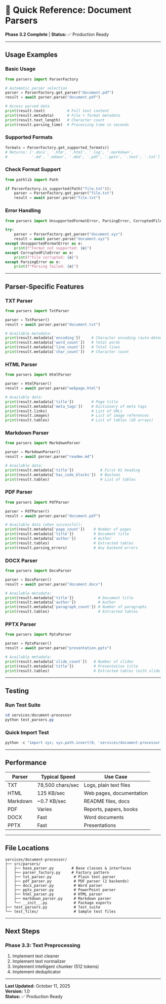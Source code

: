 # 🚀 Quick Reference: Document Parsers

**Phase 3.2 Complete** | **Status:** ✅ Production Ready

---

## Usage Examples

### Basic Usage

```python
from parsers import ParserFactory

# Automatic parser selection
parser = ParserFactory.get_parser("document.pdf")
result = await parser.parse("document.pdf")

# Access parsed data
print(result.text)          # Full text content
print(result.metadata)      # File + format metadata
print(result.text_length)   # Character count
print(result.parsing_time)  # Processing time in seconds
```

### Supported Formats

```python
formats = ParserFactory.get_supported_formats()
# Returns: ['.docx', '.htm', '.html', '.log', '.markdown',
#           '.md', '.mdown', '.mkd', '.pdf', '.pptx', '.text', '.txt']
```

### Check Format Support

```python
from pathlib import Path

if ParserFactory.is_supported(Path("file.txt")):
    parser = ParserFactory.get_parser("file.txt")
    result = await parser.parse("file.txt")
```

### Error Handling

```python
from parsers import UnsupportedFormatError, ParsingError, CorruptedFileError

try:
    parser = ParserFactory.get_parser("document.xyz")
    result = await parser.parse("document.xyz")
except UnsupportedFormatError as e:
    print(f"Format not supported: {e}")
except CorruptedFileError as e:
    print(f"File corrupted: {e}")
except ParsingError as e:
    print(f"Parsing failed: {e}")
```

---

## Parser-Specific Features

### TXT Parser

```python
from parsers import TxtParser

parser = TxtParser()
result = await parser.parse("document.txt")

# Available metadata:
print(result.metadata['encoding'])     # Character encoding (auto-detected)
print(result.metadata['word_count'])   # Total words
print(result.metadata['line_count'])   # Total lines
print(result.metadata['char_count'])   # Character count
```

### HTML Parser

```python
from parsers import HtmlParser

parser = HtmlParser()
result = await parser.parse("webpage.html")

# Available data:
print(result.metadata['title'])        # Page title
print(result.metadata['meta_tags'])    # Dictionary of meta tags
print(result.links)                    # List of URLs
print(result.images)                   # List of image references
print(result.tables)                   # List of tables (2D arrays)
```

### Markdown Parser

```python
from parsers import MarkdownParser

parser = MarkdownParser()
result = await parser.parse("readme.md")

# Available data:
print(result.metadata['title'])            # First H1 heading
print(result.metadata['has_code_blocks'])  # Boolean
print(result.tables)                       # List of tables
```

### PDF Parser

```python
from parsers import PdfParser

parser = PdfParser()
result = await parser.parse("document.pdf")

# Available data (when successful):
print(result.metadata['page_count'])    # Number of pages
print(result.metadata['title'])         # Document title
print(result.metadata['author'])        # Author
print(result.tables)                    # Extracted tables
print(result.parsing_errors)            # Any backend errors
```

### DOCX Parser

```python
from parsers import DocxParser

parser = DocxParser()
result = await parser.parse("document.docx")

# Available metadata:
print(result.metadata['title'])           # Document title
print(result.metadata['author'])          # Author
print(result.metadata['paragraph_count']) # Number of paragraphs
print(result.tables)                      # Extracted tables
```

### PPTX Parser

```python
from parsers import PptxParser

parser = PptxParser()
result = await parser.parse("presentation.pptx")

# Available metadata:
print(result.metadata['slide_count'])   # Number of slides
print(result.metadata['title'])         # Presentation title
print(result.tables)                    # Extracted tables (with slide numbers)
```

---

## Testing

### Run Test Suite

```powershell
cd services/document-processor
python test_parsers.py
```

### Quick Import Test

```powershell
python -c "import sys; sys.path.insert(0, 'services/document-processor'); from src.parsers import ParserFactory; print('✅ Parsers ready!')"
```

---

## Performance

| Parser   | Typical Speed    | Use Case                 |
| -------- | ---------------- | ------------------------ |
| TXT      | 78,500 chars/sec | Logs, plain text files   |
| HTML     | 125 KB/sec       | Web pages, documentation |
| Markdown | ~0.7 KB/sec      | README files, docs       |
| PDF      | Varies           | Reports, papers, books   |
| DOCX     | Fast             | Word documents           |
| PPTX     | Fast             | Presentations            |

---

## File Locations

```
services/document-processor/
├── src/parsers/
│   ├── base_parser.py        # Base classes & interfaces
│   ├── parser_factory.py     # Factory pattern
│   ├── txt_parser.py          # Plain text parser
│   ├── pdf_parser.py          # PDF parser (2 backends)
│   ├── docx_parser.py         # Word parser
│   ├── pptx_parser.py         # PowerPoint parser
│   ├── html_parser.py         # HTML parser
│   ├── markdown_parser.py     # Markdown parser
│   └── __init__.py            # Package exports
├── test_parsers.py            # Test suite
└── test_files/                # Sample test files
```

---

## Next Steps

### Phase 3.3: Text Preprocessing

1. Implement text cleaner
2. Implement text normalizer
3. Implement intelligent chunker (512 tokens)
4. Implement deduplicator

---

**Last Updated:** October 11, 2025  
**Version:** 1.0  
**Status:** ✅ Production Ready
